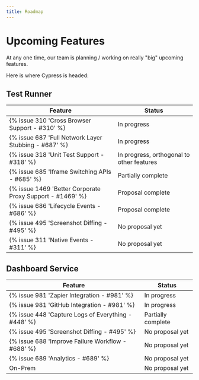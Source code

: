 ```yaml
---
title: Roadmap
---
```


# Upcoming Features

At any one time, our team is planning / working on really "big" upcoming features.

Here is where Cypress is headed:

## Test Runner

Feature | Status
--- | ---
{% issue 310 'Cross Browser Support - #310' %} | In progress
{% issue 687 'Full Network Layer Stubbing - #687' %} | In progress
{% issue 318 'Unit Test Support - #318' %} | In progress, orthogonal to other features
{% issue 685 'Iframe Switching APIs - #685' %} | Partially complete
{% issue 1469 'Better Corporate Proxy Support - #1469' %} | Proposal complete
{% issue 686 'Lifecycle Events - #686' %} | Proposal complete
{% issue 495 'Screenshot Diffing - #495' %} | No proposal yet
{% issue 311 'Native Events - #311' %} | No proposal yet

## Dashboard Service

Feature | Status
--- | ---
{% issue 981 'Zapier Integration - #981' %} | In progress
{% issue 981 'GitHub Integration - #981' %} | In progress
{% issue 448 'Capture Logs of Everything - #448' %} | Partially complete
{% issue 495 'Screenshot Diffing - #495' %} | No proposal yet
{% issue 688 'Improve Failure Workflow - #688' %} | No proposal yet
{% issue 689 'Analytics - #689' %} | No proposal yet
On-Prem | No proposal yet

